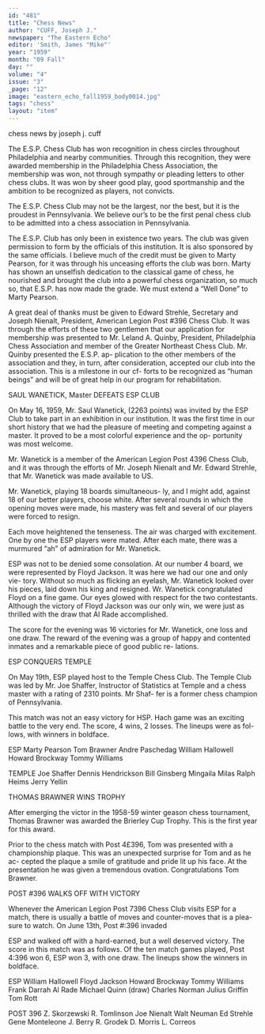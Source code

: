 ```yaml
---
id: "481"
title: "Chess News"
author: "CUFF, Joseph J."
newspaper: "The Eastern Echo"
editor: 'Smith, James "Mike"'
year: "1959"
month: "09 Fall"
day: ""
volume: "4"
issue: "3"
_page: "12"
image: "eastern_echo_fall1959_body0014.jpg"
tags: "chess"
layout: "item"
---
```

chess news
by joseph j. cuff

The E.S.P. Chess Club has won recognition in
chess circles throughout Philadelphia and nearby
communities. Through this recognition, they were
awarded membership in the Philadelphia Chess
Association, the membership was won, not through
sympathy or pleading letters to other chess clubs.
It was won by sheer good play, good sportmanship
and the ambition to be recognized as players, not
convicts.

The E.S.P. Chess Club may not be the largest,
nor the best, but it is the proudest in Pennsylvania.
We believe our’s to be the first penal chess club to be
admitted into a chess association in Pennsylvania.

The E.S.P. Club has only been in existence two
years. The club was given permission to form by the
officials of this institution. It is also sponsored by
the same officials. I believe much of the credit must
be given to Marty Pearson, for it was through his
unceasing efforts the club was born. Marty has
shown an unselfish dedication to the classical game
of chess, he nourished and brought the club into a
powerful chess organization, so much so, that E.S.P.
has now made the grade. We must extend a “Well
Done” to Marty Pearson.

A great deal of thanks must be given to Edward
Strehle, Secretary and Joseph Nienalt, President,
American Legion Post #396 Chess Club. It was
through the efforts of these two gentlemen that our
application for membership was presented to Mr.
Leland A. Quinby, President, Philadelphia Chess
Association and member of the Greater Northeast
Chess Club. Mr. Quinby presented the E.S.P. ap-
plication to the other members of the association and
they, in turn, after consideration, accepted our club
into the association. This is a milestone in our cf-
forts to be recognized as “human beings” and will
be of great help in our program for rehabilitation.

SAUL WANETICK, Master DEFEATS ESP CLUB

On May 16, 1959, Mr. Saul Wanetick, (2263
points) was invited by the ESP Club to take part in
an exhibition in our institution. lt was the first
time in our short history that we had the pleasure
of meeting and competing against a master. It
proved to be a most colorful experience and the op-
portunity was most welcome.

Mr. Wanetick is a member of the American
Legion Post 4396 Chess Club, and it was through
the efforts of Mr. Joseph Nienalt and Mr. Edward
Strehle, that Mr. Wanetick was made available to
US.

Mr. Wanetick, playing 18 boards simultaneous-
ly, and I might add, against 18 of our better players,
choose white. After several rounds in which the
opening moves were made, his mastery was felt and
several of our players were forced to resign.

Each move heightened the tenseness. The air
was charged with excitement. One by one the ESP
players were mated. After each mate, there was a
murmured “ah” of admiration for Mr. Wanetick.

ESP was not to be denied some consolation. At
our number 4 board, we were represented by Floyd
Jackson. It was here we had our one and only vie-
tory. Without so much as flicking an eyelash, Mr.
Wanetick looked over his pieces, laid down his king
and resigned. Wr. Wanetick congratulated Floyd
on a fine game. Our eyes glowed with respect for
the two contestants. Although the victory of Floyd
Jackson was our only win, we were just as thrilled
with the draw that Al Rade accomplished.

The score for the evening was 16 victories for
Mr. Wanetick, one loss and one draw. The reward
of the evening was a group of happy and contented
inmates and a remarkable piece of good public re-
lations.

ESP CONQUERS TEMPLE

On May 19th, ESP played host to the Temple
Chess Club. The Temple Club was led by Mr. Joe
Shaffer, Instructor of Statistics at Temple and a
chess master with a rating of 2310 points. Mr Shaf-
fer is a former chess champion of Pennsylvania.

This match was not an easy victory for HSP.
Hach game was an exciting battle to the very end.
The score, 4 wins, 2 losses. The lineups were as fol-
lows, with winners in boldface.

ESP 
Marty Pearson
Tom Brawner
Andre Paschedag
William Hallowell
Howard Brockway
Tommy Williams

TEMPLE
Joe Shaffer
Dennis Hendrickson
Bill Ginsberg
Mingaila Milas
Ralph Heims
Jerry Yellin

THOMAS BRAWNER WINS TROPHY

After emerging the victor in the 1958-59 winter
geason chess tournament, Thomas Brawner was
awarded the Brierley Cup Trophy. This is the first
year for this award.

Prior to the chess match with Post 4£396, Tom
was presented with a championship plaque. This
was an unexpected surprise for Tom and as he ac-
cepted the plaque a smile of gratitude and pride lit
up his face. At the presentation he was given a
tremendous ovation. Congratulations Tom Brawner.

POST #396 WALKS OFF WITH VICTORY

Whenever the American Legion Post 7396
Chess Club visits ESP for a match, there is usually
a battle of moves and counter-moves that is a plea-
sure to watch. On June 13th, Post #:396 invaded

ESP and walked off with a hard-earned, but a well
deserved victory. The score in this match was as
follows. Of the ten match games played, Post 4:396
won 6, ESP won 3, with one draw. The lineups show
the winners in boldface.

ESP 
William Hallowell 
Floyd Jackson 
Howard Brockway 
Tommy Williams 
Frank Darrah 
Al Rade 
Michael Quinn (draw) 
Charles Norman 
Julius Griffin 
Tom Rott 

POST 396
Z. Skorzewski
R. Tomlinson
Joe Nienalt
Walt Neuman
Ed Strehle
Gene Monteleone
J. Berry
R. Grodek
D. Morris
L. Correos
